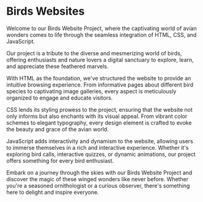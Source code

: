 <h1>Birds Websites</h1>
<p>Welcome to our Birds Website Project, where the captivating world of avian wonders comes to life through the seamless integration of HTML, CSS, and JavaScript.

Our project is a tribute to the diverse and mesmerizing world of birds, offering enthusiasts and nature lovers a digital sanctuary to explore, learn, and appreciate these feathered marvels.

With HTML as the foundation, we've structured the website to provide an intuitive browsing experience. From informative pages about different bird species to captivating image galleries, every aspect is meticulously organized to engage and educate visitors.

CSS lends its styling prowess to the project, ensuring that the website not only informs but also enchants with its visual appeal. From vibrant color schemes to elegant typography, every design element is crafted to evoke the beauty and grace of the avian world.

JavaScript adds interactivity and dynamism to the website, allowing users to immerse themselves in a rich and interactive experience. Whether it's exploring bird calls, interactive quizzes, or dynamic animations, our project offers something for every bird enthusiast.

Embark on a journey through the skies with our Birds Website Project and discover the magic of these winged wonders like never before. Whether you're a seasoned ornithologist or a curious observer, there's something here to delight and inspire everyone.</p>
